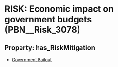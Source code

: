 # RISK: __Economic impact on government budgets__ (PBN__Risk_3078)

## Property: has_RiskMitigation

* [Government Bailout](PBN__Mitigation_1450)

